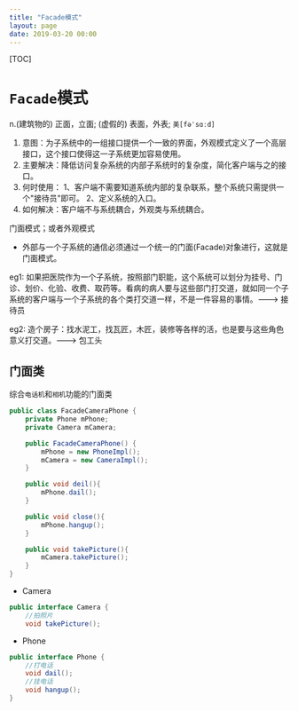 ```yaml
---
title: "Facade模式"
layout: page
date: 2019-03-20 00:00
---
```


[TOC]

# `Facade`模式

n.(建筑物的) 正面，立面; (虚假的) 表面，外表; `美[fəˈsɑːd]`

1. 意图：为子系统中的一组接口提供一个一致的界面，外观模式定义了一个高层接口，这个接口使得这一子系统更加容易使用。
2. 主要解决：降低访问复杂系统的内部子系统时的复杂度，简化客户端与之的接口。
3. 何时使用： 1、客户端不需要知道系统内部的复杂联系，整个系统只需提供一个"接待员"即可。 2、定义系统的入口。
4. 如何解决：客户端不与系统耦合，外观类与系统耦合。

门面模式；或者外观模式

* 外部与一个子系统的通信必须通过一个统一的门面(Facade)对象进行，这就是门面模式。

eg1: 如果把医院作为一个子系统，按照部门职能，这个系统可以划分为挂号、门诊、划价、化验、收费、取药等。看病的病人要与这些部门打交道，就如同一个子系统的客户端与一个子系统的各个类打交道一样，不是一件容易的事情。---> 接待员

eg2: 造个房子：找水泥工，找瓦匠，木匠，装修等各样的活，也是要与这些角色意义打交道。---> 包工头

## 门面类

综合`电话机`和`相机`功能的门面类

```java
public class FacadeCameraPhone {
    private Phone mPhone;
    private Camera mCamera;

    public FacadeCameraPhone() {
        mPhone = new PhoneImpl();
        mCamera = new CameraImpl();
    }

    public void deil(){
        mPhone.dail();
    }

    public void close(){
        mPhone.hangup();
    }

    public void takePicture(){
        mCamera.takePicture();
    }
}
```

* Camera

```java
public interface Camera {
    //拍照片
    void takePicture();

```

* Phone

```java
public interface Phone {
    //打电话
    void dail();
    //挂电话
    void hangup();
}
```
